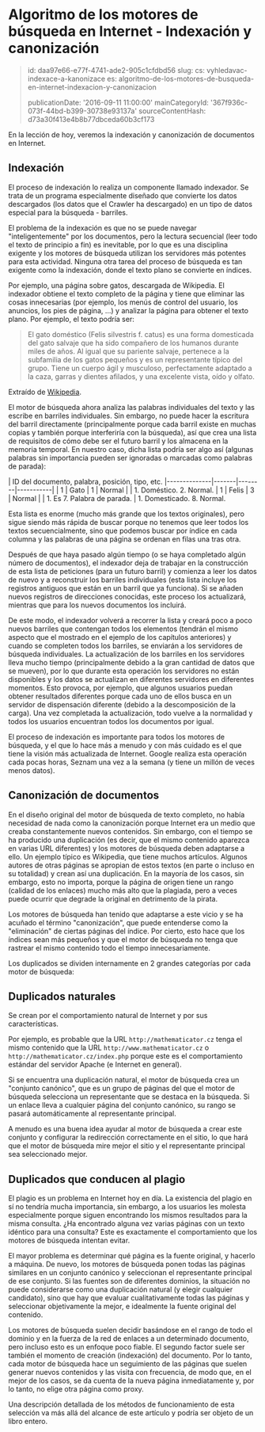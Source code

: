 Algoritmo de los motores de búsqueda en Internet - Indexación y canonización
============================================================================

> id: daa97e66-e77f-4741-ade2-905c1cfdbd56
> slug:
> 	cs: vyhledavac-indexace-a-kanonizace
> 	es: algoritmo-de-los-motores-de-busqueda-en-internet-indexacion-y-canonizacion
> 
> publicationDate: '2016-09-11 11:00:00'
> mainCategoryId: '367f936c-073f-44bd-b399-30738e93137a'
> sourceContentHash: d73a30f413e4b8b77dbceda60b3cf173

En la lección de hoy, veremos la indexación y canonización de documentos en Internet.

Indexación
--------

El proceso de indexación lo realiza un componente llamado indexador. Se trata de un programa especialmente diseñado que convierte los datos descargados (los datos que el Crawler ha descargado) en un tipo de datos especial para la búsqueda - barriles.

El problema de la indexación es que no se puede navegar "inteligentemente" por los documentos, pero la lectura secuencial (leer todo el texto de principio a fin) es inevitable, por lo que es una disciplina exigente y los motores de búsqueda utilizan los servidores más potentes para esta actividad. Ninguna otra tarea del proceso de búsqueda es tan exigente como la indexación, donde el texto plano se convierte en índices.

Por ejemplo, una página sobre gatos, descargada de Wikipedia. El indexador obtiene el texto completo de la página y tiene que eliminar las cosas innecesarias (por ejemplo, los menús de control del usuario, los anuncios, los pies de página, ...) y analizar la página para obtener el texto plano. Por ejemplo, el texto podría ser:

> El gato doméstico (Felis silvestris f. catus) es una forma domesticada del gato salvaje que ha sido compañero de los humanos durante miles de años. Al igual que su pariente salvaje, pertenece a la subfamilia de los gatos pequeños y es un representante típico del grupo. Tiene un cuerpo ágil y musculoso, perfectamente adaptado a la caza, garras y dientes afilados, y una excelente vista, oído y olfato.

Extraído de [Wikipedia](http://cs.wikipedia.org/wiki/Ko%C4%8Dka_dom%C3%A1c%C3%AD).

El motor de búsqueda ahora analiza las palabras individuales del texto y las escribe en barriles individuales. Sin embargo, no puede hacer la escritura del barril directamente (principalmente porque cada barril existe en muchas copias y también porque interferiría con la búsqueda), así que crea una lista de requisitos de cómo debe ser el futuro barril y los almacena en la memoria temporal. En nuestro caso, dicha lista podría ser algo así (algunas palabras sin importancia pueden ser ignoradas o marcadas como palabras de parada):

| ID del documento, palabra, posición, tipo, etc.
|--------------|-------|--------|-----------|
| 1 | Gato | 1 | Normal |
| 1. Doméstico. 2. Normal.
| 1 | Felis | 3 | Normal |
| 1. Es 7. Palabra de parada.
| 1. Domesticado. 8. Normal.

Esta lista es enorme (mucho más grande que los textos originales), pero sigue siendo más rápida de buscar porque no tenemos que leer todos los textos secuencialmente, sino que podemos buscar por índice en cada columna y las palabras de una página se ordenan en filas una tras otra.

Después de que haya pasado algún tiempo (o se haya completado algún número de documentos), el indexador deja de trabajar en la construcción de esta lista de peticiones (para un futuro barril) y comienza a leer los datos de nuevo y a reconstruir los barriles individuales (esta lista incluye los registros antiguos que están en un barril que ya funciona). Si se añaden nuevos registros de direcciones conocidas, este proceso los actualizará, mientras que para los nuevos documentos los incluirá.

De este modo, el indexador volverá a recorrer la lista y creará poco a poco nuevos barriles que contengan todos los elementos (tendrán el mismo aspecto que el mostrado en el ejemplo de los capítulos anteriores) y cuando se completen todos los barriles, se enviarán a los servidores de búsqueda individuales. La actualización de los barriles en los servidores lleva mucho tiempo (principalmente debido a la gran cantidad de datos que se mueven), por lo que durante esta operación los servidores no están disponibles y los datos se actualizan en diferentes servidores en diferentes momentos. Esto provoca, por ejemplo, que algunos usuarios puedan obtener resultados diferentes porque cada uno de ellos busca en un servidor de dispensación diferente (debido a la descomposición de la carga). Una vez completada la actualización, todo vuelve a la normalidad y todos los usuarios encuentran todos los documentos por igual.

El proceso de indexación es importante para todos los motores de búsqueda, y el que lo hace más a menudo y con más cuidado es el que tiene la visión más actualizada de Internet. Google realiza esta operación cada pocas horas, Seznam una vez a la semana (y tiene un millón de veces menos datos).

Canonización de documentos
--------------------

En el diseño original del motor de búsqueda de texto completo, no había necesidad de nada como la canonización porque Internet era un medio que creaba constantemente nuevos contenidos. Sin embargo, con el tiempo se ha producido una duplicación (es decir, que el mismo contenido aparezca en varias URL diferentes) y los motores de búsqueda deben adaptarse a ello. Un ejemplo típico es Wikipedia, que tiene muchos artículos. Algunos autores de otras páginas se apropian de estos textos (en parte o incluso en su totalidad) y crean así una duplicación. En la mayoría de los casos, sin embargo, esto no importa, porque la página de origen tiene un rango (calidad de los enlaces) mucho más alto que la plagiada, pero a veces puede ocurrir que degrade la original en detrimento de la pirata.

Los motores de búsqueda han tenido que adaptarse a este vicio y se ha acuñado el término "canonización", que puede entenderse como la "eliminación" de ciertas páginas del índice. Por cierto, esto hace que los índices sean más pequeños y que el motor de búsqueda no tenga que rastrear el mismo contenido todo el tiempo innecesariamente.

Los duplicados se dividen internamente en 2 grandes categorías por cada motor de búsqueda:

Duplicados naturales
-------------------

Se crean por el comportamiento natural de Internet y por sus características.

Por ejemplo, es probable que la URL `http://mathematicator.cz` tenga el mismo contenido que la URL `http://www.mathematicator.cz` o `http://mathematicator.cz/index.php` porque este es el comportamiento estándar del servidor Apache (e Internet en general).

Si se encuentra una duplicación natural, el motor de búsqueda crea un "conjunto canónico", que es un grupo de páginas del que el motor de búsqueda selecciona un representante que se destaca en la búsqueda. Si un enlace lleva a cualquier página del conjunto canónico, su rango se pasará automáticamente al representante principal.

A menudo es una buena idea ayudar al motor de búsqueda a crear este conjunto y configurar la redirección correctamente en el sitio, lo que hará que el motor de búsqueda mire mejor el sitio y el representante principal sea seleccionado mejor.

Duplicados que conducen al plagio
----------------------------

El plagio es un problema en Internet hoy en día. La existencia del plagio en sí no tendría mucha importancia, sin embargo, a los usuarios les molesta especialmente porque siguen encontrando los mismos resultados para la misma consulta. ¿Ha encontrado alguna vez varias páginas con un texto idéntico para una consulta? Este es exactamente el comportamiento que los motores de búsqueda intentan evitar.

El mayor problema es determinar qué página es la fuente original, y hacerlo a máquina. De nuevo, los motores de búsqueda ponen todas las páginas similares en un conjunto canónico y seleccionan el representante principal de ese conjunto. Si las fuentes son de diferentes dominios, la situación no puede considerarse como una duplicación natural (y elegir cualquier candidato), sino que hay que evaluar cualitativamente todas las páginas y seleccionar objetivamente la mejor, e idealmente la fuente original del contenido.

Los motores de búsqueda suelen decidir basándose en el rango de todo el dominio y en la fuerza de la red de enlaces a un determinado documento, pero incluso esto es un enfoque poco fiable. El segundo factor suele ser también el momento de creación (indexación) del documento. Por lo tanto, cada motor de búsqueda hace un seguimiento de las páginas que suelen generar nuevos contenidos y las visita con frecuencia, de modo que, en el mejor de los casos, se da cuenta de la nueva página inmediatamente y, por lo tanto, no elige otra página como proxy.

Una descripción detallada de los métodos de funcionamiento de esta selección va más allá del alcance de este artículo y podría ser objeto de un libro entero.
